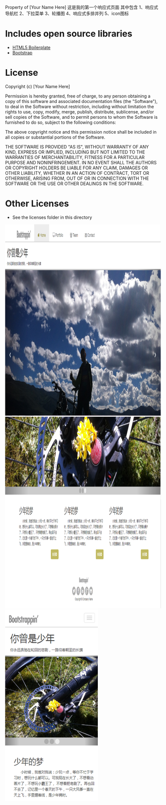 Property of [Your Name Here]
这是我的第一个响应式页面
其中包含
1、响应式导航栏
2、下拉菜单
3、轮播图
4、响应式多排并列
5、icon图标
# Includes open source libraries
* [HTML5 Boilerplate](http://h5bp.com/)
* [Bootstrap](http://getbootstrap.com/)

# License
Copyright (c) [Your Name Here]

Permission is hereby granted, free of charge, to any person obtaining a copy of
this software and associated documentation files (the "Software"), to deal in
the Software without restriction, including without limitation the rights to
use, copy, modify, merge, publish, distribute, sublicense, and/or sell copies
of the Software, and to permit persons to whom the Software is furnished to do
so, subject to the following conditions:

The above copyright notice and this permission notice shall be included in all
copies or substantial portions of the Software.

THE SOFTWARE IS PROVIDED "AS IS", WITHOUT WARRANTY OF ANY KIND, EXPRESS OR
IMPLIED, INCLUDING BUT NOT LIMITED TO THE WARRANTIES OF MERCHANTABILITY,
FITNESS FOR A PARTICULAR PURPOSE AND NONINFRINGEMENT. IN NO EVENT SHALL THE
AUTHORS OR COPYRIGHT HOLDERS BE LIABLE FOR ANY CLAIM, DAMAGES OR OTHER
LIABILITY, WHETHER IN AN ACTION OF CONTRACT, TORT OR OTHERWISE, ARISING FROM,
OUT OF OR IN CONNECTION WITH THE SOFTWARE OR THE USE OR OTHER DEALINGS IN THE
SOFTWARE.


# Other Licenses
* See the licenses folder in this directory
<img src="https://github.com/Ljhandnds123/home/blob/master/pic/我的home.png" width="800" height="619"/>
<img src="https://github.com/Ljhandnds123/home/blob/master/pic/主页home.png" width="800" height="619"/>
<img src="https://github.com/Ljhandnds123/home/blob/master/pic/响应式.png" width="300" height="619"/>

